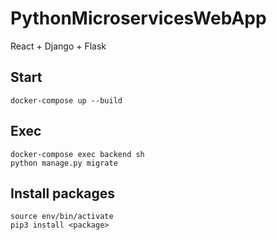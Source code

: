 # PythonMicroservicesWebApp
React + Django + Flask

## Start
```
docker-compose up --build
```

## Exec
```
docker-compose exec backend sh
python manage.py migrate
```

## Install packages
```
source env/bin/activate
pip3 install <package>
```
